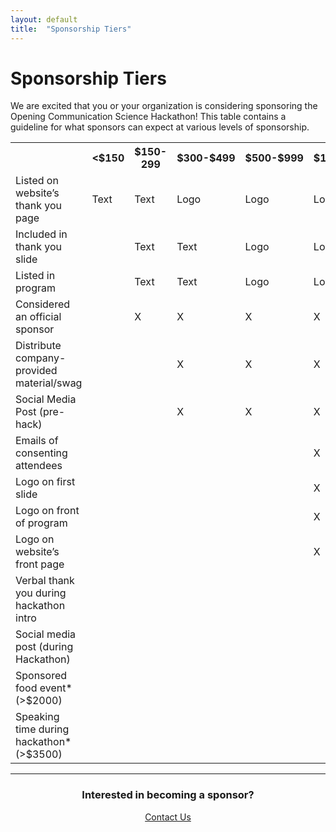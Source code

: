 ```yaml
---
layout: default
title:  "Sponsorship Tiers"
---
```

# Sponsorship Tiers

We are excited that you or your organization is considering sponsoring the Opening Communication Science Hackathon! This table contains a guideline for what sponsors can expect at various levels of sponsorship. 

<section>
<div class="table-wrapper">
<table>
  <tr>
    <th></th>
    <th>&lt;$150<br></th>
    <th>$150-299</th>
    <th>$300-$499</th>
    <th>$500-$999</th>
    <th>$1000-$1499</th>
    <th>&gt; $1500</th>
  </tr>
  <tr>
    <td>Listed on website’s thank you page</td>
    <td>Text</td>
    <td>Text</td>
    <td>Logo</td>
    <td>Logo</td>
    <td>Logo</td>
    <td>Logo</td>
  </tr>
  <tr>
    <td>Included in thank you slide</td>
    <td></td>
    <td>Text</td>
    <td>Text</td>
    <td>Logo</td>
    <td>Logo</td>
    <td>Logo</td>
  </tr>
  <tr>
    <td>Listed in program</td>
    <td></td>
    <td>Text</td>
    <td>Text</td>
    <td>Logo</td>
    <td>Logo</td>
    <td>Logo</td>
  </tr>
  <tr>
    <td>Considered an official sponsor</td>
    <td></td>
    <td>X</td>
    <td>X</td>
    <td>X</td>
    <td>X</td>
    <td>X</td>
  </tr>
  <tr>
    <td>Distribute company-provided material/swag</td>
    <td></td>
    <td></td>
    <td>X</td>
    <td>X</td>
    <td>X</td>
    <td>X</td>
  </tr>
  <tr>
    <td>Social Media Post (pre-hack)</td>
    <td></td>
    <td></td>
    <td>X</td>
    <td>X</td>
    <td>X</td>
    <td>X</td>
  </tr>
  <tr>
    <td>Emails of consenting attendees</td>
    <td></td>
    <td></td>
    <td></td>
    <td></td>
    <td>X</td>
    <td>X</td>
  </tr>
  <tr>
    <td>Logo on first slide</td>
    <td></td>
    <td></td>
    <td></td>
    <td></td>
    <td>X</td>
    <td>X</td>
  </tr>
  <tr>
    <td>Logo on front of program</td>
    <td></td>
    <td></td>
    <td></td>
    <td></td>
    <td>X</td>
    <td>X</td>
  </tr>
  <tr>
    <td>Logo on website’s front page</td>
    <td></td>
    <td></td>
    <td></td>
    <td></td>
    <td>X</td>
    <td>X</td>
  </tr>
  <tr>
    <td>Verbal thank you during hackathon intro</td>
    <td></td>
    <td></td>
    <td></td>
    <td></td>
    <td></td>
    <td>X</td>
  </tr>
  <tr>
    <td>Social media post (during Hackathon)</td>
    <td></td>
    <td></td>
    <td></td>
    <td></td>
    <td></td>
    <td>X</td>
  </tr>
  <tr>
    <td>Sponsored food event* (>$2000)</td>
    <td></td>
    <td></td>
    <td></td>
    <td></td>
    <td></td>
    <td>X</td>
  </tr>
  <tr>
    <td>Speaking time during hackathon* (>$3500)</td>
    <td></td>
    <td></td>
    <td></td>
    <td></td>
    <td></td>
    <td>X</td>
  </tr>
</table>
</div>
</section>

-----
<section style="text-align:center">
<h3>Interested in becoming a sponsor?</h3>
<a href="mailto:hackingcommsci@gmail.com" class="button special">Contact Us</a>
</section>